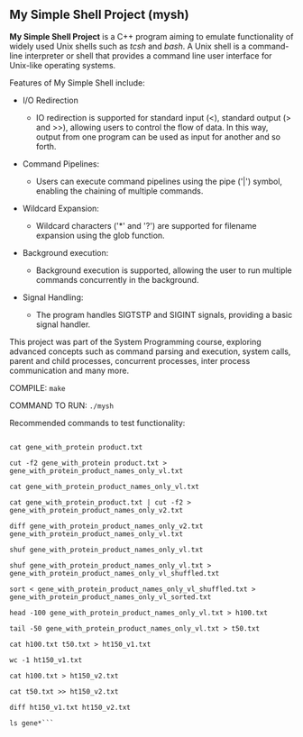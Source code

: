 ## My Simple Shell Project (mysh)

**My Simple Shell Project** is a C++ program aiming to emulate functionality of widely used Unix shells such as _tcsh_ and _bash_. A Unix shell is a command-line interpreter or shell that provides a command line user interface for Unix-like operating systems.

Features of My Simple Shell include:

* I/O Redirection

  * IO redirection is supported for standard input (<), standard output (> and >>), allowing users to control the flow of data. In this way, output from one program can be used as input for another and so forth.

* Command Pipelines:

  * Users can execute command pipelines using the pipe ('|') symbol, enabling the chaining of multiple commands.

* Wildcard Expansion:

  * Wildcard characters ('*' and '?') are supported for filename expansion using the glob function.

* Background execution:

  * Background execution is supported, allowing the user to run multiple commands concurrently in the background.

* Signal Handling:

  * The program handles SIGTSTP and SIGINT signals, providing a basic signal handler.

This project was part of the System Programming course, exploring advanced concepts such as command parsing and execution, system calls, parent and child processes, concurrent processes, inter process communication and many more.

COMPILE: ```make```

COMMAND TO RUN: ```./mysh```

Recommended commands to test functionality:

```wget https://ftp.ebi.ac.uk/pub/databases/genenames/hgnc/tsv/locus_types/gene_with_protein_product.txt

cat gene_with_protein product.txt

cut -f2 gene_with_protein product.txt > gene_with_protein_product_names_only_vl.txt

cat gene_with_protein_product_names_only_vl.txt

cat gene_with_protein_product.txt | cut -f2 > gene_with_protein_product_names_only_v2.txt

diff gene_with_protein_product_names_only_v2.txt gene_with_protein_product_names_only_vl.txt

shuf gene_with_protein_product_names_only_vl.txt

shuf gene_with_protein_product_names_only_vl.txt > gene_with_protein_product_names_only_vl_shuffled.txt

sort < gene_with_protein_product_names_only_vl_shuffled.txt > gene_with_protein_product_names_only_vl_sorted.txt

head -100 gene_with_protein_product_names_only_vl.txt > h100.txt

tail -50 gene_with_protein_product_names_only_vl.txt > t50.txt

cat h100.txt t50.txt > ht150_v1.txt

wc -1 ht150_v1.txt

cat h100.txt > ht150_v2.txt

cat t50.txt >> ht150_v2.txt

diff ht150_v1.txt ht150_v2.txt

ls gene*```
